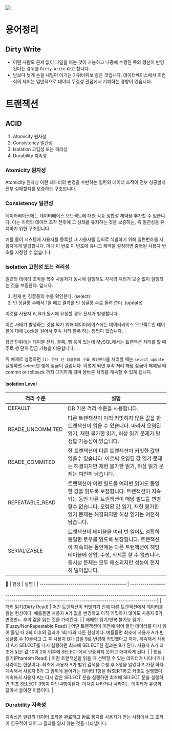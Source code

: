 ![](http://image.kyobobook.co.kr/images/book/xlarge/316/x9788968487316.jpg)


# 용어정리

## Dirty Write
* 어떤 사람도 문제 없이 파일을 여는 것이 가능하고 나중에 수행된 쪽의 갱신이 반영된다는 경우를 `Dirty Write` 라고 합니다.
* 남보다 늦게 손을 내밀어 이기는 가위바위보 같은 것입니다. 데이터베이스에서 이런 식의 제어는 일반적으로 데이터 무결성 관점에서 기피하는 경향이 있습니다.

# 트랜잭션

## ACID

1. Atomicity 원자성
2. Consistency 일관성
3. Isolation 고립성 또는 격리성
4. Durability 지속성

### Atomicity 원자성
Atomicity 원자성 이란 데디터의 변경을 수반하는 일련의 데이터 조작이 전부 성공할지 전부 실패할지를 보증하는 구조입니다. 

### Consistency 일관성
데이터베이스에는 데이터베이스 오브젝트에 대한 각종 정합성 제약을 추가할 수 있습니다. 이는 이련의 데이터 조작 전후에 그 상태를 유지하는 것을 보증하는, 즉 일관성을 유지하기 위한 구조입니다.

예를 들어 시스템에 사용자를 등록할 때 사용자를 임의로 식별하기 위해 일련번호를 사용자에게 발급합니다. 이때 이 번호 이 번호에 유니크 제약을 설정하면 중복된 사용자 번호를 지정할 수 없습니다.

### Isolation 고립성 또는 격리성
일련의 데이터 조작을 복수 사용자가 동시에 실행해도 각각의 처리가 모순 없이 실행되는 것을 보증한다. 입니다. 

1. 현재 빈 깅글룸의 수를 확인한다. (select)
2. 빈 싱글룸 수에서 1을 빼고 결과를 빈 싱글룸 수로 돌려 쓴다. (update)

이것을 사용자 A, B가 동시에 요청할 경우 문제가 발생합니다.

이런 사태가 발생하는 것을 막기 위해 데이터베이스에는 데이터베이스 오브젝트인 테이블에 대해 Lock을 걸어서 후속 처리 블록 하는 방법이 있습니다.

장금 단위에는 테이블 전체, 블록, 행 등이 있는데 MySQL에서는 트랜잭션 처리를 할 때 주로 행 단위 잠금 기능을 이용합니다.

위 예제로 설명하면 `(1) 현재 빈 깅글룸의 수를 확인한다`을 처리할 때는 `select update` 실행하면 select한 행에 잠금이 걸립니다. 이렇게 되면 후속 처리 해당 잠금이 해제될 때 commit or rollback 까지 대기하게 되며 올바른 처리를 계속할 수 있게 됩니다.



#### Isolation Level

| 격리 수준            | 설명                                                                                                                                |
| ---------------- | --------------------------------------------------------------------------------------------------------------------------------- |
| DEFAULT          | DB 기본 격리 수준을 사용합니다.                                                                                                               |
| READE_UNCOMMITED | 다른 트랜잭션이 아직 커밋하지 않은 값을 한 트랜잭션이 읽을 수 있습니다. 따라서 오염된 읽기, 재현 불가한 읽기, 허상 읽기 문제가 발생할 가능성이 있습니다.                                         |
| READE_COMMITED   | 한 트랜잭션이 다른 트랜잭션이 커밋한 값만 읽을수 있습니다. 이로써 오염된 값 읽기 문제는 해결되지만 재현 불가한 읽기, 허상 읽기 문제는 여전히 남습니다.                                           |
| REPEATABLE_READ  | 트랜잭션이 어떤 필드를 여러번 읽어도 동일한 값을 읽도록 보장합니다. 트랜잭션이 지속되는 동안 다른 트랜잭션이 해당 필드를 변경할수 없습니다. 오렴된 값 읽기, 재현 불가한 읽기 문제는 해결되지만 허상 읽기는 여전히 남습니다.    |
| SERIALIZABLE     | 트랜잭션이 테이블을 여러 번 읽어도 정확히 동일한 로우를 읽도록 보장합니다. 트랜잭션이 지속되는 동안에는 다른 트랜잭션이 해당 테이블에 삽입, 수정, 삭제를 할 수 없습니다. 동시성 문제는 모두 해소괴지만 성능이 현저히 떨어집니다. |


| 현상                                         | 설명                                                                                                                                                                                                                                                     |
| ------------------------------------------ | ------------------------------------------------------------------------------------------------------------------------------------------------------------------------------------------------------------------------------------------------------ |
| 더티 읽기(Dirty Read)                          | 어떤 트랜잭션이 커밋되기 전에 다른 트랜잭션에서 데이터를 읽는 현상이다. 예를들면 사용자 A가 값을 변경하고 아직 커밋하지 않아도 사용자 B가 변경한ㄴ 후의 값을 읽는 것을 가리킨다.                                                                                                                                                |
| 애매한 읽기/반복 불가능 읽기(Fuzzy/NonRepeatable Read) | 어떤 트랜잭션이 이전에 읽어 들인 데이터를 다시 읽어 들일 때 2회 이후의 결과가 1회 때와 다른 현상이다. 예들들면 최초에 사용자 A가 빈 싱글룸 수 10을릭고 그 후 사용자 B가 값을 9로 변경해 커밋했다고 하자. 계속해서 사용자 A가 SELECT를 다시 실행하면 최초에 SELECT한 결과는 9가 된다. 사용자 A가 최초에 읽은 값 10이 2회 이후에 SELECT에서 보증되지 못하고 애매하게 된다.                     |
| 팬덤 읽기(Phantom Read)                        | 어떤 트랜잭션을 읽을 때 선택할 수 있는 데이터가 나타나거나 사라지는 현상이다. 최초에 사용자 A가 범위 검색을 수행 후 3행을 읽었다고 가정 하자. 계속해서 사용자 B가 그 범위에 들어가는 데이터 1행을 INSERT하고 커밋도 실행했다. 계속해서 사용자 A는 다시 같은 SELECT 문을 실행하면 최초에 SELECT 문을 실행하면 최초 SELECT 3행이 아닌 4행이된다. 이처럼 나타거나 사라지는 데이터가 유령과 닮아서 붙여진 이름이다. |



### Durability 지속성
지속성은 일련의 데이터 조작을 완료하고 완료 통지를 사용자가 받는 시점에서 그 조작이 영구적이 되어 그 결과를 잃지 않는 것을 나타냅니다.